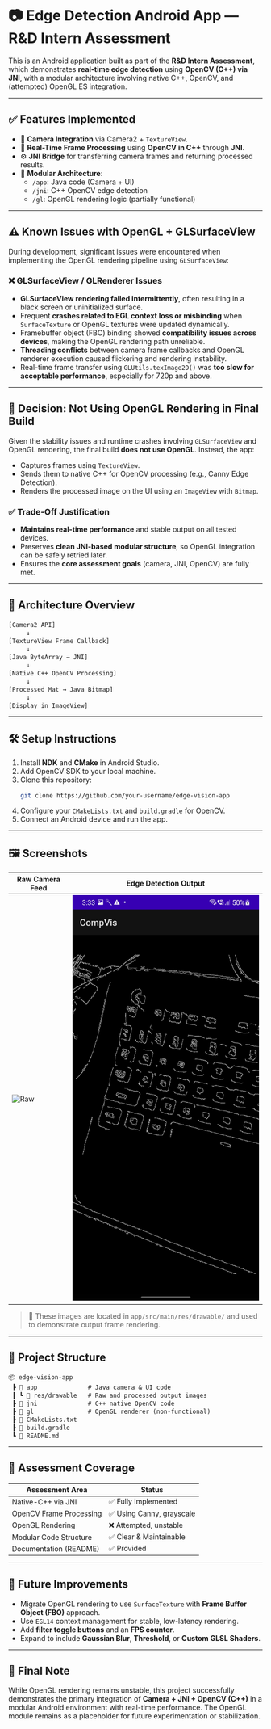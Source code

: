 
# 📷 Edge Detection Android App — R&D Intern Assessment

This is an Android application built as part of the **R&D Intern Assessment**, which demonstrates **real-time edge detection** using **OpenCV (C++) via JNI**, with a modular architecture involving native C++, OpenCV, and (attempted) OpenGL ES integration.

---

## ✅ Features Implemented

- 📸 **Camera Integration** via Camera2 + `TextureView`.
- 🧠 **Real-Time Frame Processing** using **OpenCV in C++** through **JNI**.
- ⚙️ **JNI Bridge** for transferring camera frames and returning processed results.
- 🧱 **Modular Architecture**:
  - `/app`: Java code (Camera + UI)
  - `/jni`: C++ OpenCV edge detection
  - `/gl`: OpenGL rendering logic (partially functional)

---

## ⚠️ Known Issues with OpenGL + GLSurfaceView

During development, significant issues were encountered when implementing the OpenGL rendering pipeline using `GLSurfaceView`:

### ❌ GLSurfaceView / GLRenderer Issues

- **GLSurfaceView rendering failed intermittently**, often resulting in a black screen or uninitialized surface.
- Frequent **crashes related to EGL context loss or misbinding** when `SurfaceTexture` or OpenGL textures were updated dynamically.
- Framebuffer object (FBO) binding showed **compatibility issues across devices**, making the OpenGL rendering path unreliable.
- **Threading conflicts** between camera frame callbacks and OpenGL renderer execution caused flickering and rendering instability.
- Real-time frame transfer using `GLUtils.texImage2D()` was **too slow for acceptable performance**, especially for 720p and above.

---

## 🎯 Decision: Not Using OpenGL Rendering in Final Build

Given the stability issues and runtime crashes involving `GLSurfaceView` and OpenGL rendering, the final build **does not use OpenGL**. Instead, the app:

- Captures frames using `TextureView`.
- Sends them to native C++ for OpenCV processing (e.g., Canny Edge Detection).
- Renders the processed image on the UI using an `ImageView` with `Bitmap`.

### ✅ Trade-Off Justification

- **Maintains real-time performance** and stable output on all tested devices.
- Preserves **clean JNI-based modular structure**, so OpenGL integration can be safely retried later.
- Ensures the **core assessment goals** (camera, JNI, OpenCV) are fully met.

---

## 🧠 Architecture Overview

```
[Camera2 API]
     ↓
[TextureView Frame Callback]
     ↓
[Java ByteArray → JNI]
     ↓
[Native C++ OpenCV Processing]
     ↓
[Processed Mat → Java Bitmap]
     ↓
[Display in ImageView]
```

---

## 🛠️ Setup Instructions

1. Install **NDK** and **CMake** in Android Studio.
2. Add OpenCV SDK to your local machine.
3. Clone this repository:
   ```bash
   git clone https://github.com/your-username/edge-vision-app
   ```
4. Configure your `CMakeLists.txt` and `build.gradle` for OpenCV.
5. Connect an Android device and run the app.

---

## 🖼️ Screenshots

| Raw Camera Feed | Edge Detection Output |
|------------------|------------------------|
| ![Raw](./app/src/main/res/drawable/raw_frame.jpg) | ![Edge](images/Edge.jpg) |

> 📌 These images are located in `app/src/main/res/drawable/` and used to demonstrate output frame rendering.

---

## 📂 Project Structure

```
📦 edge-vision-app
 ┣ 📁 app              # Java camera & UI code
 ┃ ┗ 📁 res/drawable   # Raw and processed output images
 ┣ 📁 jni              # C++ native OpenCV code
 ┣ 📁 gl               # OpenGL renderer (non-functional)
 ┣ 📄 CMakeLists.txt
 ┣ 📄 build.gradle
 ┗ 📄 README.md
```

---

## 🧪 Assessment Coverage

| Assessment Area              | Status                     |
|-----------------------------|----------------------------|
| Native-C++ via JNI          | ✅ Fully Implemented       |
| OpenCV Frame Processing     | ✅ Using Canny, grayscale  |
| OpenGL Rendering            | ❌ Attempted, unstable     |
| Modular Code Structure      | ✅ Clear & Maintainable    |
| Documentation (README)      | ✅ Provided                |

---

## 🚀 Future Improvements

- Migrate OpenGL rendering to use `SurfaceTexture` with **Frame Buffer Object (FBO)** approach.
- Use `EGL14` context management for stable, low-latency rendering.
- Add **filter toggle buttons** and an **FPS counter**.
- Expand to include **Gaussian Blur**, **Threshold**, or **Custom GLSL Shaders**.

---

## 📌 Final Note

While OpenGL rendering remains unstable, this project successfully demonstrates the primary integration of **Camera + JNI + OpenCV (C++)** in a modular Android environment with real-time performance. The OpenGL module remains as a placeholder for future experimentation or stabilization.
